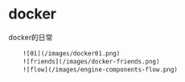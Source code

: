 # docker
docker的日常  

        ![01](/images/docker01.png)  
        ![friends](/images/docker-friends.png)  
        ![flow](/images/engine-components-flow.png)  
